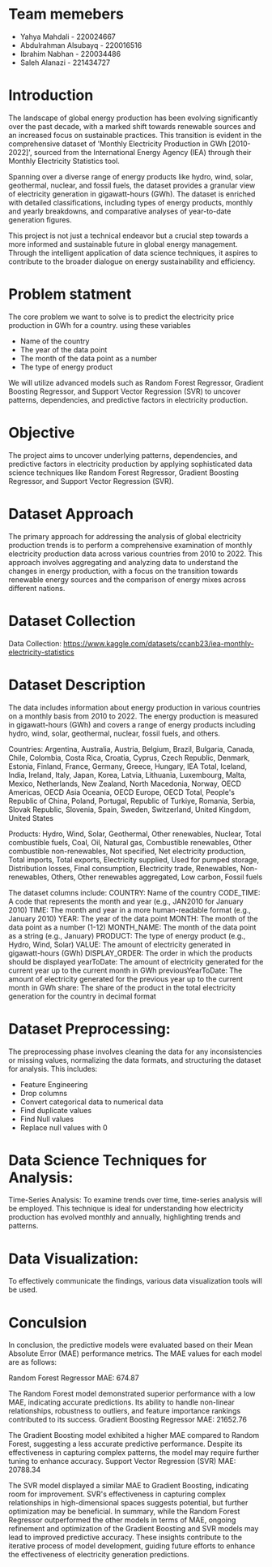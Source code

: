 # Team memebers
* Yahya Mahdali - 220024667
* Abdulrahman Alsubayq - 220016516
* Ibrahim Nabhan - 220034486
* Saleh Alanazi - 221434727

# Introduction 
The landscape of global energy production has been evolving significantly over the past decade, with a marked shift towards renewable sources and an increased focus on sustainable practices. This transition is evident in the comprehensive dataset of 'Monthly Electricity Production in GWh [2010-2022]', sourced from the International Energy Agency (IEA) through their Monthly Electricity Statistics tool.

Spanning over a diverse range of energy products like hydro, wind, solar, geothermal, nuclear, and fossil fuels, the dataset provides a granular view of electricity generation in gigawatt-hours (GWh). The dataset is enriched with detailed classifications, including types of energy products, monthly and yearly breakdowns, and comparative analyses of year-to-date generation figures.

This project is not just a technical endeavor but a crucial step towards a more informed and sustainable future in global energy management. Through the intelligent application of data science techniques, it aspires to contribute to the broader dialogue on energy sustainability and efficiency.

# Problem statment
The core problem we want to solve is to predict the electricity price production in GWh for a country. using these variables
- Name of the country
- The year of the data point
- The month of the data point as a number
- The type of energy product
  
 We will utilize advanced models such as Random Forest Regressor, Gradient Boosting Regressor, and Support Vector Regression (SVR) to uncover patterns, dependencies, and predictive factors in electricity production.

# Objective
The project aims to uncover underlying patterns, dependencies, and predictive factors in electricity production by applying sophisticated data science techniques like Random Forest Regressor, Gradient Boosting Regressor, and Support Vector Regression (SVR).

# Dataset Approach
The primary approach for addressing the analysis of global electricity production trends is to perform a comprehensive examination of monthly electricity production data across various countries from 2010 to 2022. This approach involves aggregating and analyzing data to understand the changes in energy production, with a focus on the transition towards renewable energy sources and the comparison of energy mixes across different nations.

# Dataset Collection
Data Collection:
https://www.kaggle.com/datasets/ccanb23/iea-monthly-electricity-statistics

# Dataset Description
The data includes information about energy production in various countries on a monthly basis from 2010 to 2022. The energy production is measured in gigawatt-hours (GWh) and covers a range of energy products including hydro, wind, solar, geothermal, nuclear, fossil fuels, and others.

Countries:
Argentina, Australia, Austria, Belgium, Brazil, Bulgaria, Canada, Chile, Colombia, Costa Rica, Croatia, Cyprus, Czech Republic, Denmark, Estonia, Finland, France, Germany, Greece, Hungary, IEA Total, Iceland, India, Ireland, Italy, Japan, Korea, Latvia, Lithuania, Luxembourg, Malta, Mexico, Netherlands, New Zealand, North Macedonia, Norway, OECD Americas, OECD Asia Oceania, OECD Europe, OECD Total, People's Republic of China, Poland, Portugal, Republic of Turkiye, Romania, Serbia, Slovak Republic, Slovenia, Spain, Sweden, Switzerland, United Kingdom, United States

Products:
Hydro, Wind, Solar, Geothermal, Other renewables, Nuclear, Total combustible fuels, Coal, Oil, Natural gas, Combustible renewables, Other combustible non-renewables, Not specified, Net electricity production, Total imports, Total exports, Electricity supplied, Used for pumped storage, Distribution losses, Final consumption, Electricity trade, Renewables, Non-renewables, Others, Other renewables aggregated, Low carbon, Fossil fuels

The dataset columns include:
COUNTRY: Name of the country
CODE_TIME: A code that represents the month and year (e.g., JAN2010 for January 2010)
TIME: The month and year in a more human-readable format (e.g., January 2010)
YEAR: The year of the data point
MONTH: The month of the data point as a number (1-12)
MONTH_NAME: The month of the data point as a string (e.g., January)
PRODUCT: The type of energy product (e.g., Hydro, Wind, Solar)
VALUE: The amount of electricity generated in gigawatt-hours (GWh)
DISPLAY_ORDER: The order in which the products should be displayed
yearToDate: The amount of electricity generated for the current year up to the current month in GWh
previousYearToDate: The amount of electricity generated for the previous year up to the current month in GWh
share: The share of the product in the total electricity generation for the country in decimal format

# Dataset Preprocessing:
The preprocessing phase involves cleaning the data for any inconsistencies or missing values, normalizing the data formats, and structuring the dataset for analysis.
This includes:
- Feature Engineering
- Drop columns
- Convert categorical data to numerical data
- Find duplicate values
- Find Null values
- Replace null values with 0

# Data Science Techniques for Analysis:
Time-Series Analysis: 
To examine trends over time, time-series analysis will be employed. This technique is ideal for understanding how electricity production has evolved monthly and annually, highlighting trends and patterns.

# Data Visualization: 
To effectively communicate the findings, various data visualization tools will be used.


  # Conculsion

In conclusion, the predictive models were evaluated based on their Mean Absolute Error (MAE) performance metrics. The MAE values for each model are as follows:

Random Forest Regressor MAE: 674.87

The Random Forest model demonstrated superior performance with a low MAE, indicating accurate predictions.
Its ability to handle non-linear relationships, robustness to outliers, and feature importance rankings contributed to its success.
Gradient Boosting Regressor MAE: 21652.76

The Gradient Boosting model exhibited a higher MAE compared to Random Forest, suggesting a less accurate predictive performance.
Despite its effectiveness in capturing complex patterns, the model may require further tuning to enhance accuracy.
Support Vector Regression (SVR) MAE: 20788.34

The SVR model displayed a similar MAE to Gradient Boosting, indicating room for improvement.
SVR's effectiveness in capturing complex relationships in high-dimensional spaces suggests potential, but further optimization may be beneficial.
In summary, while the Random Forest Regressor outperformed the other models in terms of MAE, ongoing refinement and optimization of the Gradient Boosting and SVR models may lead to improved predictive accuracy. These insights contribute to the iterative process of model development, guiding future efforts to enhance the effectiveness of electricity generation predictions.
